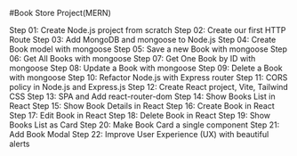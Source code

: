 #Book Store Project(MERN)

Step 01: Create Node.js project from scratch
Step 02: Create our first HTTP Route
Step 03: Add MongoDB and mongoose to Node.js
Step 04: Create Book model with mongoose
Step 05: Save a new Book with mongoose
Step 06: Get All Books with mongoose
Step 07: Get One Book by ID with mongoose
Step 08: Update a Book with mongoose
Step 09: Delete a Book with mongoose
Step 10: Refactor Node.js with Express router
Step 11: CORS policy in Node.js and Express.js
Step 12: Create React project, Vite, Tailwind CSS
Step 13: SPA and Add react-router-dom
Step 14: Show Books List in React
Step 15: Show Book Details in React
Step 16: Create Book in React
Step 17: Edit Book in React
Step 18: Delete Book in React
Step 19: Show Books List as Card
Step 20: Make Book Card a single component
Step 21: Add Book Modal
Step 22: Improve User Experience (UX) with beautiful alerts